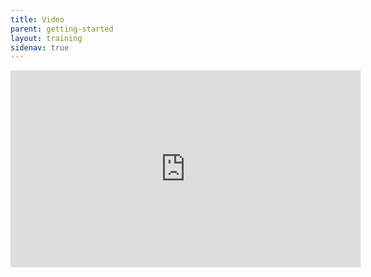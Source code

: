 ```yaml
---
title: Video
parent: getting-started
layout: training
sidenav: true
---
```

<iframe width="560" height="315" src="https://www.youtube.com/embed/jevQQdo7nGE" frameborder="0" allow="accelerometer; autoplay; clipboard-write; encrypted-media; gyroscope; picture-in-picture" allowfullscreen></iframe>